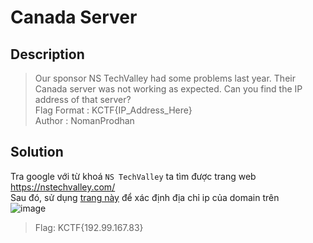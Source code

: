 # Canada Server
## Description
> Our sponsor NS TechValley had some problems last year. Their Canada server was not working as expected. Can you find the IP address of that server?         
> Flag Format : KCTF{IP_Address_Here}               
> Author : NomanProdhan         

## Solution
Tra google với từ khoá `NS TechValley` ta tìm được trang web https://nstechvalley.com/       
Sau đó, sử dụng [trang này](https://www.iplocation.net/) để xác định địa chỉ ip của domain trên          
![image](https://user-images.githubusercontent.com/62021009/150681579-b5786d1d-9380-41c1-8615-6c550b1e47dd.png)
> Flag: KCTF{192.99.167.83}
